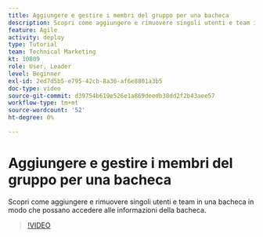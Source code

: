 ```yaml
---
title: Aggiungere e gestire i membri del gruppo per una bacheca
description: Scopri come aggiungere e rimuovere singoli utenti e team in una bacheca in modo che possano accedere alle informazioni della bacheca.
feature: Agile
activity: deploy
type: Tutorial
team: Technical Marketing
kt: 10809
role: User, Leader
level: Beginner
exl-id: 2ed7d5b5-e795-42cb-8a36-af6e8801a3b5
doc-type: video
source-git-commit: d39754b619e526e1a869deedb38dd2f2b43aee57
workflow-type: tm+mt
source-wordcount: '52'
ht-degree: 0%

---
```


# Aggiungere e gestire i membri del gruppo per una bacheca

Scopri come aggiungere e rimuovere singoli utenti e team in una bacheca in modo che possano accedere alle informazioni della bacheca.

>[!VIDEO](https://video.tv.adobe.com/v/346808)
